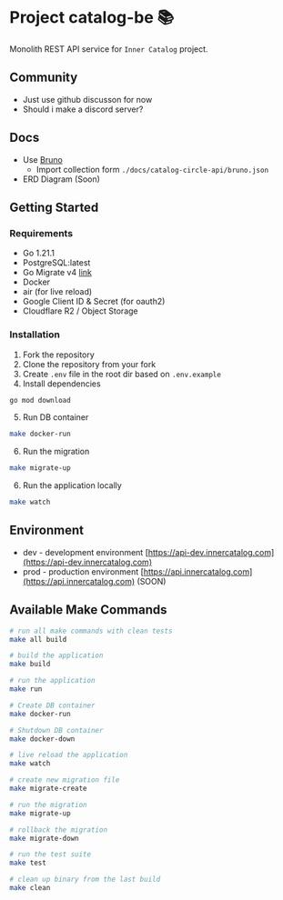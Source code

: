 # Project catalog-be 📚

Monolith REST API service for `Inner Catalog` project.

## Community

- Just use github discusson for now
- Should i make a discord server?

## Docs

- Use [Bruno](https://www.usebruno.com/)
  - Import collection form `./docs/catalog-circle-api/bruno.json`
- ERD Diagram (Soon)

## Getting Started

### Requirements

- Go 1.21.1
- PostgreSQL:latest
- Go Migrate v4 [link](https://github.com/golang-migrate/migrate)
- Docker
- air (for live reload)
- Google Client ID & Secret (for oauth2)
- Cloudflare R2 / Object Storage

### Installation

1. Fork the repository
2. Clone the repository from your fork
3. Create `.env` file in the root dir based on `.env.example`
4. Install dependencies

```bash
go mod download
```

5. Run DB container

```bash
make docker-run
```

6. Run the migration

```bash
make migrate-up
```

6. Run the application locally

```bash
make watch
```

## Environment

- dev - development environment [https://api-dev.innercatalog.com](https://api-dev.innercatalog.com)
- prod - production environment [https://api.innercatalog.com](https://api.innercatalog.com) (SOON)

## Available Make Commands

```bash
# run all make commands with clean tests
make all build

# build the application
make build

# run the application
make run

# Create DB container
make docker-run

# Shutdown DB container
make docker-down

# live reload the application
make watch

# create new migration file
make migrate-create

# run the migration
make migrate-up

# rollback the migration
make migrate-down

# run the test suite
make test

# clean up binary from the last build
make clean
```
